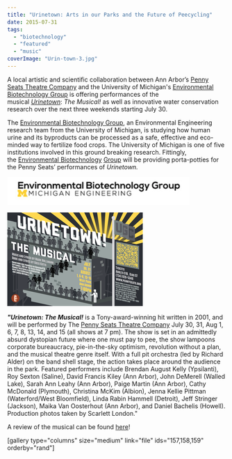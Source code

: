 ```yaml
---
title: "Urinetown: Arts in our Parks and the Future of Peecycling"
date: 2015-07-31
tags: 
  - "biotechnology"
  - "featured"
  - "music"
coverImage: "Urin-town-3.jpg"
---
```


A local artistic and scientific collaboration between Ann Arbor’s [Penny Seats Theatre Company](http://www.pennyseats.org/) and the University of Michigan's [Environmental Biotechnology Group](http://envbiotech.engin.umich.edu/) is offering performances of the musical _[Urinetown](http://www.pennyseats.org/event/264fb53e28b9c2c2b0679a4142ad1bcc)_: _The Musical!_ as well as innovative water conservation research over the next three weekends starting July 30.<!--more-->

The [Environmental Biotechnology Group](http://envbiotech.engin.umich.edu/), an Environmental Engineering research team from the University of Michigan, is studying how human urine and its byproducts can be processed as a safe, effective and eco-minded way to fertilize food crops. The University of Michigan is one of five institutions involved in this ground breaking research. Fittingly, the [Environmental Biotechnology](http://envbiotech.engin.umich.edu/) [Group](http://envbiotech.engin.umich.edu/) will be providing porta-potties for the Penny Seats’ performances of _Urinetown._ 

![Picture](images/4143768.png)

![Picture](images/3924883.png)

**_"Urinetown: The Musical!_** is a Tony-award-winning hit written in 2001, and will be performed by The [Penny Seats Theatre Company](http://www.pennyseats.org) July 30, 31, Aug 1, 6, 7, 8, 13, 14, and 15 (all shows at 7 pm). The show is set in an admittedly absurd dystopian future where one must pay to pee, the show lampoons corporate bureaucracy, pie-in-the-sky optimism, revolution without a plan, and the musical theatre genre itself. With a full pit orchestra (led by Richard Alder) on the band shell stage, the action takes place around the audience in the park. Featured performers include Brendan August Kelly (Ypsilanti), Roy Sexton (Saline), David Francis Kiley (Ann Arbor), John DeMerell (Walled Lake), Sarah Ann Leahy (Ann Arbor), Paige Martin (Ann Arbor), Cathy McDonald (Plymouth), Christina McKim (Albion), Jenna Kellie Pittman (Waterford/West Bloomfield), Linda Rabin Hammell (Detroit), Jeff Stringer (Jackson), Maika Van Oosterhout (Ann Arbor), and Daniel Bachelis (Howell). Production photos taken by Scarlett London."

A review of the musical can be found [here](http://reelroyreviews.com/2015/08/03/urinetown-reviewed-enjoyable-two-hours-out-in-the-park-with-fine-singers-actors-and-dancers-and-an-amusing-satirical-musical-comedy/)!

\[gallery type="columns" size="medium" link="file" ids="157,158,159" orderby="rand"\]

